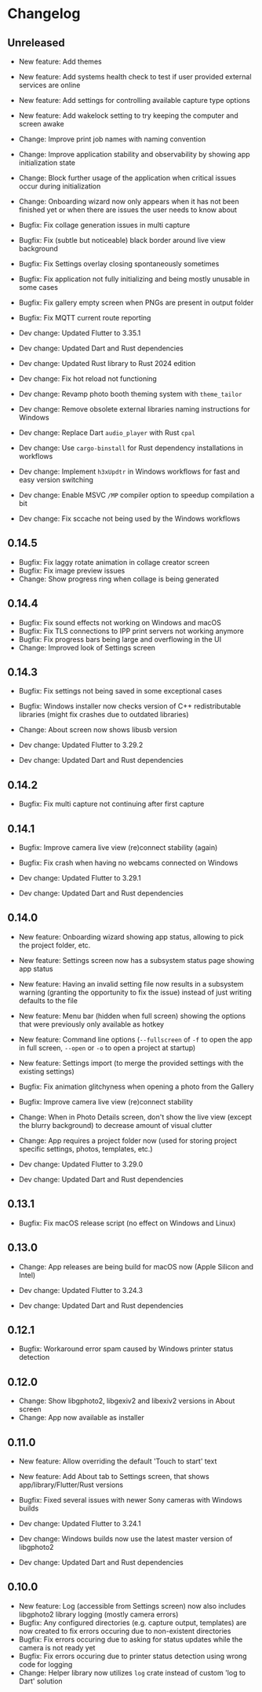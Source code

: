 # Changelog

## Unreleased

- New feature: Add themes
- New feature: Add systems health check to test if user provided external services are online
- New feature: Add settings for controlling available capture type options
- New feature: Add wakelock setting to try keeping the computer and screen awake
- Change: Improve print job names with naming convention
- Change: Improve application stability and observability by showing app initialization state
- Change: Block further usage of the application when critical issues occur during initialization
- Change: Onboarding wizard now only appears when it has not been finished yet or when there are issues the user needs to know about
- Bugfix: Fix collage generation issues in multi capture
- Bugfix: Fix (subtle but noticeable) black border around live view background
- Bugfix: Fix Settings overlay closing spontaneously sometimes
- Bugfix: Fix application not fully initializing and being mostly unusable in some cases
- Bugfix: Fix gallery empty screen when PNGs are present in output folder
- Bugfix: Fix MQTT current route reporting

- Dev change: Updated Flutter to 3.35.1
- Dev change: Updated Dart and Rust dependencies
- Dev change: Updated Rust library to Rust 2024 edition
- Dev change: Fix hot reload not functioning
- Dev change: Revamp photo booth theming system with `theme_tailor`
- Dev change: Remove obsolete external libraries naming instructions for Windows
- Dev change: Replace Dart `audio_player` with Rust `cpal`
- Dev change: Use `cargo-binstall` for Rust dependency installations in workflows
- Dev change: Implement `h3xUpdtr` in Windows workflows for fast and easy version switching
- Dev change: Enable MSVC `/MP` compiler option to speedup compilation a bit
- Dev change: Fix sccache not being used by the Windows workflows

## 0.14.5

- Bugfix: Fix laggy rotate animation in collage creator screen
- Bugfix: Fix image preview issues
- Change: Show progress ring when collage is being generated

## 0.14.4

- Bugfix: Fix sound effects not working on Windows and macOS
- Bugfix: Fix TLS connections to IPP print servers not working anymore
- Bugfix: Fix progress bars being large and overflowing in the UI
- Change: Improved look of Settings screen

## 0.14.3

- Bugfix: Fix settings not being saved in some exceptional cases
- Bugfix: Windows installer now checks version of C++ redistributable libraries (might fix crashes due to outdated libraries)
- Change: About screen now shows libusb version

- Dev change: Updated Flutter to 3.29.2
- Dev change: Updated Dart and Rust dependencies

## 0.14.2

- Bugfix: Fix multi capture not continuing after first capture

## 0.14.1

- Bugfix: Improve camera live view (re)connect stability (again)
- Bugfix: Fix crash when having no webcams connected on Windows

- Dev change: Updated Flutter to 3.29.1
- Dev change: Updated Dart and Rust dependencies

## 0.14.0

- New feature: Onboarding wizard showing app status, allowing to pick the project folder, etc.
- New feature: Settings screen now has a subsystem status page showing app status
- New feature: Having an invalid setting file now results in a subsystem warning (granting the opportunity to fix the issue) instead of just writing defaults to the file
- New feature: Menu bar (hidden when full screen) showing the options that were previously only available as hotkey
- New feature: Command line options (`--fullscreen` of `-f` to open the app in full screen, `--open` or `-o` to open a project at startup)
- New feature: Settings import (to merge the provided settings with the existing settings)
- Bugfix: Fix animation glitchyness when opening a photo from the Gallery
- Bugfix: Improve camera live view (re)connect stability
- Change: When in Photo Details screen, don't show the live view (except the blurry background) to decrease amount of visual clutter
- Change: App requires a project folder now (used for storing project specific settings, photos, templates, etc.)

- Dev change: Updated Flutter to 3.29.0
- Dev change: Updated Dart and Rust dependencies

## 0.13.1

- Bugfix: Fix macOS release script (no effect on Windows and Linux)

## 0.13.0

- Change: App releases are being build for macOS now (Apple Silicon and Intel)

- Dev change: Updated Flutter to 3.24.3
- Dev change: Updated Dart and Rust dependencies

## 0.12.1

- Bugfix: Workaround error spam caused by Windows printer status detection

## 0.12.0

- Change: Show libgphoto2, libgexiv2 and libexiv2 versions in About screen
- Change: App now available as installer

## 0.11.0

- New feature: Allow overriding the default 'Touch to start' text
- New feature: Add About tab to Settings screen, that shows app/library/Flutter/Rust versions
- Bugfix: Fixed several issues with newer Sony cameras with Windows builds

- Dev change: Updated Flutter to 3.24.1
- Dev change: Windows builds now use the latest master version of libgphoto2
- Dev change: Updated Dart and Rust dependencies

## 0.10.0

- New feature: Log (accessible from Settings screen) now also includes libgphoto2 library logging (mostly camera errors)
- Bugfix: Any configured directories (e.g. capture output, templates) are now created to fix errors occuring due to non-existent directories
- Bugfix: Fix errors occuring due to asking for status updates while the camera is not ready yet
- Bugfix: Fix errors occuring due to printer status detection using wrong code for logging
- Change: Helper library now utilizes `log` crate instead of custom 'log to Dart' solution

